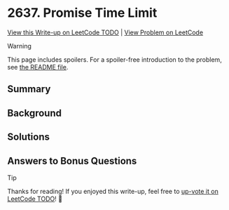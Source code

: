 # 2637. Promise Time Limit

[View this Write-up on LeetCode TODO](https://leetcode.com/problems/promise-time-limit/solutions/) | [View Problem on LeetCode](https://leetcode.com/problems/promise-time-limit/)

> [!WARNING]  
> This page includes spoilers. For a spoiler-free introduction to the problem, see [the README file](README.md).

## Summary

## Background

## Solutions

## Answers to Bonus Questions

> [!TIP]  
> Thanks for reading! If you enjoyed this write-up, feel free to [up-vote it on LeetCode TODO](https://leetcode.com/problems/promise-time-limit/solutions/)! 🙏
